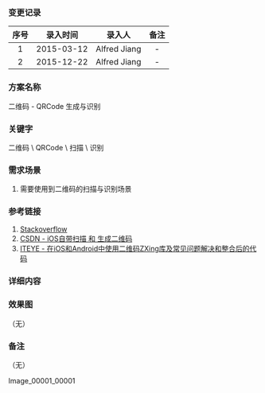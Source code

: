 ### 变更记录

| 序号 | 录入时间 | 录入人 | 备注 |
|:--------:|:--------:|:--------:|:--------:|
| 1 | 2015-03-12 | Alfred Jiang | - |
| 2 | 2015-12-22 | Alfred Jiang | - |

### 方案名称

二维码 - QRCode 生成与识别

### 关键字

二维码 \ QRCode \ 扫描 \ 识别

### 需求场景

1. 需要使用到二维码的扫描与识别场景

### 参考链接

1. [Stackoverflow](http://stackoverflow.com/questions/7587681/how-to-use-c-code-libqrencode-in-an-ios-project)
2. [CSDN - iOS自带扫描 和 生成二维码](http://blog.csdn.net/mdk132/article/details/42142971)
3. [ITEYE - 在iOS和Android中使用二维码ZXing库及常见问题解决和整合后的代码](http://thierry-xing.iteye.com/blog/1815295)

### 详细内容

### 效果图
（无）

### 备注
（无）

Image_00001_00001